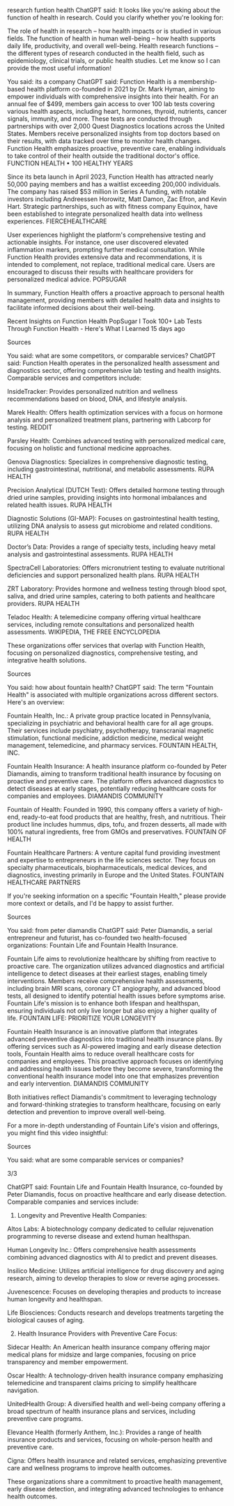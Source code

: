 research funtion health
ChatGPT said:
It looks like you're asking about the function of health in research. Could you clarify whether you're looking for:

The role of health in research – how health impacts or is studied in various fields.
The function of health in human well-being – how health supports daily life, productivity, and overall well-being.
Health research functions – the different types of research conducted in the health field, such as epidemiology, clinical trials, or public health studies.
Let me know so I can provide the most useful information!







You said:
its a company
ChatGPT said:
Function Health is a membership-based health platform co-founded in 2021 by Dr. Mark Hyman, aiming to empower individuals with comprehensive insights into their health. For an annual fee of $499, members gain access to over 100 lab tests covering various health aspects, including heart, hormones, thyroid, nutrients, cancer signals, immunity, and more. These tests are conducted through partnerships with over 2,000 Quest Diagnostics locations across the United States. Members receive personalized insights from top doctors based on their results, with data tracked over time to monitor health changes. Function Health emphasizes proactive, preventive care, enabling individuals to take control of their health outside the traditional doctor's office. 
FUNCTION HEALTH • 100 HEALTHY YEARS

Since its beta launch in April 2023, Function Health has attracted nearly 50,000 paying members and has a waitlist exceeding 200,000 individuals. The company has raised $53 million in Series A funding, with notable investors including Andreessen Horowitz, Matt Damon, Zac Efron, and Kevin Hart. Strategic partnerships, such as with fitness company Equinox, have been established to integrate personalized health data into wellness experiences. 
FIERCEHEALTHCARE

User experiences highlight the platform's comprehensive testing and actionable insights. For instance, one user discovered elevated inflammation markers, prompting further medical consultation. While Function Health provides extensive data and recommendations, it is intended to complement, not replace, traditional medical care. Users are encouraged to discuss their results with healthcare providers for personalized medical advice. 
POPSUGAR

In summary, Function Health offers a proactive approach to personal health management, providing members with detailed health data and insights to facilitate informed decisions about their well-being.

Recent Insights on Function Health
PopSugar
I Took 100+ Lab Tests Through Function Health - Here's What I Learned
15 days ago


Sources









You said:
what are some competitors, or comparable services?
ChatGPT said:
Function Health operates in the personalized health assessment and diagnostics sector, offering comprehensive lab testing and health insights. Comparable services and competitors include:

InsideTracker: Provides personalized nutrition and wellness recommendations based on blood, DNA, and lifestyle analysis.

Marek Health: Offers health optimization services with a focus on hormone analysis and personalized treatment plans, partnering with Labcorp for testing. 
REDDIT

Parsley Health: Combines advanced testing with personalized medical care, focusing on holistic and functional medicine approaches.

Genova Diagnostics: Specializes in comprehensive diagnostic testing, including gastrointestinal, nutritional, and metabolic assessments. 
RUPA HEALTH

Precision Analytical (DUTCH Test): Offers detailed hormone testing through dried urine samples, providing insights into hormonal imbalances and related health issues. 
RUPA HEALTH

Diagnostic Solutions (GI-MAP): Focuses on gastrointestinal health testing, utilizing DNA analysis to assess gut microbiome and related conditions. 
RUPA HEALTH

Doctor’s Data: Provides a range of specialty tests, including heavy metal analysis and gastrointestinal assessments. 
RUPA HEALTH

SpectraCell Laboratories: Offers micronutrient testing to evaluate nutritional deficiencies and support personalized health plans. 
RUPA HEALTH

ZRT Laboratory: Provides hormone and wellness testing through blood spot, saliva, and dried urine samples, catering to both patients and healthcare providers. 
RUPA HEALTH

Teladoc Health: A telemedicine company offering virtual healthcare services, including remote consultations and personalized health assessments. 
WIKIPEDIA, THE FREE ENCYCLOPEDIA

These organizations offer services that overlap with Function Health, focusing on personalized diagnostics, comprehensive testing, and integrative health solutions.


Sources









You said:
how about fountain health?
ChatGPT said:
The term "Fountain Health" is associated with multiple organizations across different sectors. Here's an overview:

Fountain Health, Inc.: A private group practice located in Pennsylvania, specializing in psychiatric and behavioral health care for all age groups. Their services include psychiatry, psychotherapy, transcranial magnetic stimulation, functional medicine, addiction medicine, medical weight management, telemedicine, and pharmacy services. 
FOUNTAIN HEALTH, INC.

Fountain Health Insurance: A health insurance platform co-founded by Peter Diamandis, aiming to transform traditional health insurance by focusing on proactive and preventive care. The platform offers advanced diagnostics to detect diseases at early stages, potentially reducing healthcare costs for companies and employees. 
DIAMANDIS COMMUNITY

Fountain of Health: Founded in 1990, this company offers a variety of high-end, ready-to-eat food products that are healthy, fresh, and nutritious. Their product line includes hummus, dips, tofu, and frozen desserts, all made with 100% natural ingredients, free from GMOs and preservatives. 
FOUNTAIN OF HEALTH

Fountain Healthcare Partners: A venture capital fund providing investment and expertise to entrepreneurs in the life sciences sector. They focus on specialty pharmaceuticals, biopharmaceuticals, medical devices, and diagnostics, investing primarily in Europe and the United States. 
FOUNTAIN HEALTHCARE PARTNERS

If you're seeking information on a specific "Fountain Health," please provide more context or details, and I'd be happy to assist further.


Sources










You said:
from peter diamandis
ChatGPT said:
Peter Diamandis, a serial entrepreneur and futurist, has co-founded two health-focused organizations: Fountain Life and Fountain Health Insurance.

Fountain Life aims to revolutionize healthcare by shifting from reactive to proactive care. The organization utilizes advanced diagnostics and artificial intelligence to detect diseases at their earliest stages, enabling timely interventions. Members receive comprehensive health assessments, including brain MRI scans, coronary CT angiography, and advanced blood tests, all designed to identify potential health issues before symptoms arise. Fountain Life's mission is to enhance both lifespan and healthspan, ensuring individuals not only live longer but also enjoy a higher quality of life. 
FOUNTAIN LIFE: PRIORITIZE YOUR LONGEVITY

Fountain Health Insurance is an innovative platform that integrates advanced preventive diagnostics into traditional health insurance plans. By offering services such as AI-powered imaging and early disease detection tools, Fountain Health aims to reduce overall healthcare costs for companies and employees. This proactive approach focuses on identifying and addressing health issues before they become severe, transforming the conventional health insurance model into one that emphasizes prevention and early intervention. 
DIAMANDIS COMMUNITY

Both initiatives reflect Diamandis's commitment to leveraging technology and forward-thinking strategies to transform healthcare, focusing on early detection and prevention to improve overall well-being.

For a more in-depth understanding of Fountain Life's vision and offerings, you might find this video insightful:



Sources








You said:
what are some comparable services or companies?

3/3

ChatGPT said:
Fountain Life and Fountain Health Insurance, co-founded by Peter Diamandis, focus on proactive healthcare and early disease detection. Comparable companies and services include:

1. Longevity and Preventive Health Companies:

Altos Labs: A biotechnology company dedicated to cellular rejuvenation programming to reverse disease and extend human healthspan.

Human Longevity Inc.: Offers comprehensive health assessments combining advanced diagnostics with AI to predict and prevent diseases.

Insilico Medicine: Utilizes artificial intelligence for drug discovery and aging research, aiming to develop therapies to slow or reverse aging processes.

Juvenescence: Focuses on developing therapies and products to increase human longevity and healthspan.

Life Biosciences: Conducts research and develops treatments targeting the biological causes of aging.

2. Health Insurance Providers with Preventive Care Focus:

Sidecar Health: An American health insurance company offering major medical plans for midsize and large companies, focusing on price transparency and member empowerment.

Oscar Health: A technology-driven health insurance company emphasizing telemedicine and transparent claims pricing to simplify healthcare navigation.

UnitedHealth Group: A diversified health and well-being company offering a broad spectrum of health insurance plans and services, including preventive care programs.

Elevance Health (formerly Anthem, Inc.): Provides a range of health insurance products and services, focusing on whole-person health and preventive care.

Cigna: Offers health insurance and related services, emphasizing preventive care and wellness programs to improve health outcomes.

These organizations share a commitment to proactive health management, early disease detection, and integrating advanced technologies to enhance health outcomes.